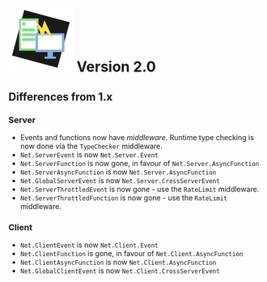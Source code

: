 ![](logo.png)  Version 2.0
=====

## Differences from 1.x
### Server
- Events and functions now have _middleware_. Runtime type checking is now done via the `TypeChecker` middleware.
- `Net.ServerEvent` is now `Net.Server.Event`
- `Net.ServerFunction` is now gone, in favour of `Net.Server.AsyncFunction`
- `Net.ServerAsyncFunction` is now `Net.Server.AsyncFunction`
- `Net.GlobalServerEvent` is now `Net.Server.CrossServerEvent`
- `Net.ServerThrottledEvent` is now gone - use the `RateLimit` middleware.
- `Net.ServerThrottledFunction` is now gone - use the `RateLimit` middleware.
### Client
- `Net.ClientEvent` is now `Net.Client.Event`
- `Net.ClientFunction` is gone, in favour of `Net.Client.AsyncFunction`
- `Net.ClientAsyncFunction` is now `Net.Client.AsyncFunction`
- `Net.GlobalClientEvent` is now `Net.Client.CrossServerEvent`